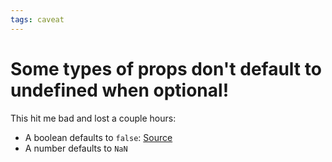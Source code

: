 ```yaml
---
tags: caveat
---
```


# Some types of props don't default to undefined when optional!
This hit me bad and lost a couple hours:

* A boolean defaults to `false`: [Source](https://github.com/vuejs/vue/issues/8704)
* A number defaults to `NaN`
